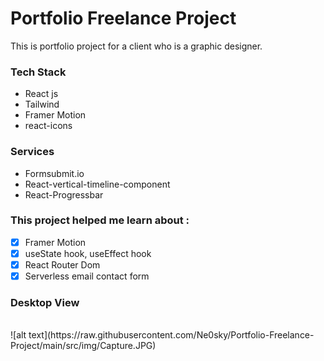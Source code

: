 # Portfolio Freelance Project
This is portfolio project for a client who is a graphic designer. 

### Tech Stack
- React js
- Tailwind
- Framer Motion
- react-icons

### Services
- Formsubmit.io
- React-vertical-timeline-component
- React-Progressbar

### This project helped me learn about :
- [x] Framer Motion
- [x] useState hook, useEffect hook
- [x] React Router Dom
- [x] Serverless email contact form

### Desktop View
<br>
![alt text](https://raw.githubusercontent.com/Ne0sky/Portfolio-Freelance-Project/main/src/img/Capture.JPG)
